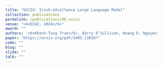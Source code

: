 ```yaml
---
title: "UCCIX: Irish-eXcellence Large Language Model"
collection: publications
permalink: /publications/06_uccix
venue: "<b>ECAI, 2024</b>"
award: ""
authors: '<b>Khanh-Tung Tran</b>, Barry O’Sullivan, Hoang D. Nguyen'
paper: "https://arxiv.org/pdf/2405.13010?"
code: ""
blog: ""
slide: ""
talk: ""
---
```

